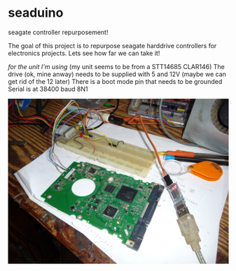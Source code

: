 # seaduino
seagate controller repurposement!

The goal of this project is to repurpose seagate harddrive controllers for electronics projects.
Lets see how far we can take it!

*for the unit I'm using*
(my unit seems to be from a STT14685 CLAR146)
The drive (ok, mine anway) needs to be supplied with 5 and 12V (maybe we can get rid of the 12 later)
There is a boot mode pin that needs to be grounded
Serial is at 38400 baud 8N1 

![image](images/p1300149.jpg)


